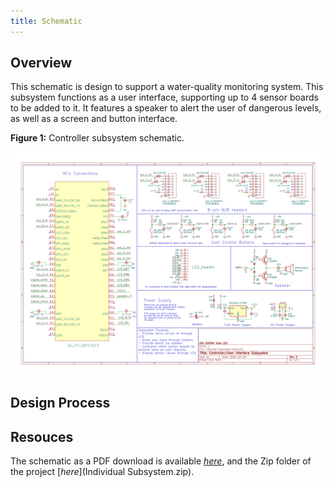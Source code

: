 ```yaml
---
title: Schematic
---
```


## Overview

This schematic is design to support a water-quality monitoring system. This subsystem functions as a user interface, supporting up to 4 sensor boards to be added to it. It features a speaker to alert the user of dangerous levels, as well as a screen and button interface. 

**Figure 1:** Controller subsystem schematic.

![schematic](IndividualSubsystemImage.png)

## Design Process



## Resouces

The schematic as a PDF download is available [*here*](IndividualSubsystemPDF.pdf), and the Zip folder of the project [*here*](Individual Subsystem.zip).


